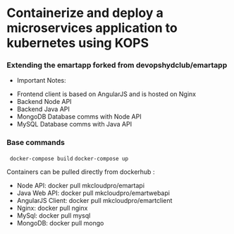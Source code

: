 # Containerize and deploy a microservices application to kubernetes using KOPS

### Extending the emartapp forked from devopshydclub/emartapp

* Important Notes:

- Frontend client is based on AngularJS and is hosted on Nginx
- Backend Node API
- Backend Java API
- MongoDB Database comms with Node API
- MySQL Database comms with Java API

### Base commands

``` docker-compose build```
```docker-compose up```

Containers can be pulled directly from dockerhub :
- Node API: docker pull mkcloudpro/emartapi
- Java Web API:  docker pull mkcloudpro/emartwebapi
- AngularJS Client: docker pull mkcloudpro/emartclient
- Nginx: docker pull nginx
- MySql: docker pull mysql
- MongoDB: docker pull mongo